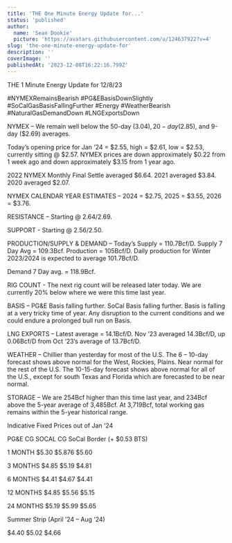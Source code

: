 ```yaml
---
title: 'THE One Minute Energy Update for...'
status: 'published'
author:
  name: 'Sean Dookie'
  picture: 'https://avatars.githubusercontent.com/u/124637922?v=4'
slug: 'the-one-minute-energy-update-for'
description: ''
coverImage: ''
publishedAt: '2023-12-08T16:22:16.799Z'
---
```


THE 1 Minute Energy Update for 12/8/23

\#NYMEXRemainsBearish #PG&EBasisDownSlightly #SoCalGasBasisFallingFurther #Energy #WeatherBearish #NaturalGasDemandDown #LNGExportsDown

NYMEX – We remain well below the 50-day ($3.04), 20-day ($2.85), and 9-day ($2.69) averages.

Today’s opening price for Jan ‘24 = $2.55, high = $2.61, low = $2.53, currently sitting @ $2.57. NYMEX prices are down approximately $0.22 from 1 week ago and down approximately $3.15 from 1 year ago.

2022 NYMEX Monthly Final Settle averaged $6.64. 2021 averaged $3.84. 2020 averaged $2.07.

NYMEX CALENDAR YEAR ESTIMATES – 2024 = $2.75, 2025 = $3.55, 2026 = $3.76.

RESISTANCE – Starting @ $2.64/$2.69.

SUPPORT - Starting @ $2.56/$2.50.

PRODUCTION/SUPPLY & DEMAND – Today’s Supply = 110.7Bcf/D. Supply 7 Day Avg = 109.3Bcf. Production = 105Bcf/D. Daily production for Winter 2023/2024 is expected to average 101.7Bcf/D.

Demand 7 Day avg. = 118.9Bcf.

RIG COUNT - The next rig count will be released later today. We are currently 20% below where we were this time last year.

BASIS – PG&E Basis falling further. SoCal Basis falling further. Basis is falling at a very tricky time of year. Any disruption to the current conditions and we could endure a prolonged bull run on Basis.

LNG EXPORTS – Latest average = 14.1Bcf/D. Nov ’23 averaged 14.3Bcf/D, up 0.06Bcf/D from Oct ‘23’s average of 13.7Bcf/D.

WEATHER – Chillier than yesterday for most of the U.S. The 6 – 10-day forecast shows above normal for the West, Rockies, Plains. Near normal for the rest of the U.S. The 10-15-day forecast shows above normal for all of the U.S., except for south Texas and Florida which are forecasted to be near normal.

STORAGE – We are 254Bcf higher than this time last year, and 234Bcf above the 5-year average of 3,485Bcf. At 3,719Bcf, total working gas remains within the 5-year historical range.

Indicative Fixed Prices out of Jan ‘24

PG&E CG SOCAL CG SoCal Border (+ $0.53 BTS)

1 MONTH $5.30 $5.876 $5.60

3 MONTHS $4.85 $5.19 $4.81

6 MONTHS $4.41 $4.67 $4.41

12 MONTHS $4.85 $5.56 $5.15

24 MONTHS $5.19 $5.99 $5.65

Summer Strip (April ’24 – Aug ‘24)

$4.40 $5.02 $4.66



